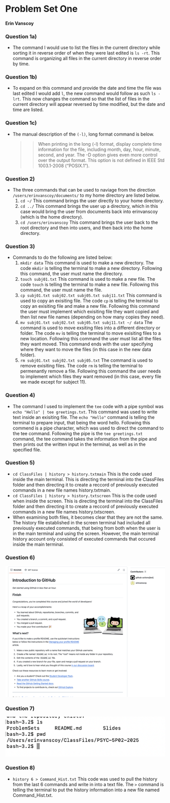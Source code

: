 # Problem Set One 
#### Erin Vanscoy

### Question 1a)
* The command I would use to list the files in the current directory while sorting it in reverse order of when they were last edited is `ls -rt`. This command is organizing all files in the current directory in reverse order by time.

### Question 1b)
* To expand on this command and provide the date and time the file was last edited I would add `l`, the new command would follow as such `ls -lrt`. This now changes the command so that the list of files in the current directory will appear reversed by time modified, but the date and time are listed. 

### Question 1c)
* The manual description of the `(-l)`, long format command is below. 
    >> When printing in the long (-l) format, display complete time information
             for the file, including month, day, hour, minute, second, and year.  The
             -D option gives even more control over the output format.  This option is
             not defined in IEEE Std 1003.1-2008 (“POSIX.1”).

### Question 2)
* The three commands that can be used to naviage from the direction `/users/erinvanscoy/documents/` to my home directory are listed below. 
    1. `cd ~/` This command brings the user directly to your home directory.
    2. `cd ../` This command brings the user up a directory, which in this case would bring the user from documents back into erinvanscoy (which is the home directory).
    3. `cd /users/erinvanscoy` This command brings the user back to the root directory and then into users, and then back into the home directory.

### Question 3)
* Commands to do the following are listed below: 
    1. `mkdir data` This command is used to make a new directory. The code `mkdir` is telling the terminal to make a new directory. Following this command, the user must name the directory. 
    2. `touch subj01.txt` This command is used to make a new file. The code `touch` is telling the terminal to make a new file. Following this command, the user must name the file. 
    3. `cp subj01.txt subj02.txt subj05.txt subj11.txt` This command is used to copy an exisiting file. The code `cp` is telling the terminal to copy an exisiting file and make a new file. Following this command the user must implement which exisiting file they want copied and then list new file names (depending on how many copies they need).  
    4. `mv subj01.txt subj02.txt subj05.txt subj11.txt ~/ data` The command is used to move exsiting files into a different directory or folder. The code `mv` is telling the terminal to move exisiting files to a new location. Following this command the user must list all the files they want moved. This command ends with the user specifying where they want to move the files (in this case in the new data folder).
    5. `rm subj01.txt subj02.txt subj05.txt` The command is used to remove exisiting files. The code `rm` is telling the terminal to permenantly remove a file. Following this command the user needs to implement which files they want removed (in this case, every file we made except for subject 11).
    
### Question 4)
* The command I used to implement the `tee` code with a pipe symbol was `echo "Hello" | tee greetings.txt`. This command was used to write text inside an exisiting file. The `echo "Hello"` command is telling the terminal to prepare input, that being the word hello. Following this commend is a pipe character, which was used to direct the command to the tee command. Following the pipe is the  `tee greetings.txt`  command, the tee command takes the information from the pipe and then prints out the written input in the terminal, as well as in the specified file. 

### Question 5) 
* `cd ClassFiles | history > history.txtmain` This is the code used inside the main terminal. This is directing the terminal into the ClassFiles folder and then directing it to create a reccord of previously executed commands in a new file names history.txtmain.
* `cd ClassFiles | history > history.txtscreen` This is the code used when inside the screen. This is directing the terminal into the ClassFiles folder and then directing it to create a reccord of previously executed commands in a new file names history.txtscreen. 
* When examining both files, it becomes clear that they are not the same. The history file established in the screen terminal had included all previously executed commands, that being from both when the user is in the main terminal and using the screen. However, the main terminal history account only consisted of executed commands that occured inside the main terminal.

### Question 6)
![App Screenshot](GitHubSC.png) 

### Question 7)
![App Screenshot](ForkedSC.png)

### Question 8)
* `history 6 > Command_Hist.txt` This code was used to pull the history from the last 6 commands and write in into a text file. The `>` command is telling the terminal to put the history information into a new file named Command_Hist.txt.   
